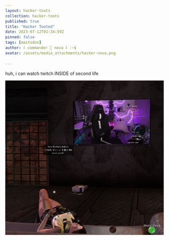 ```yaml
---
layout: hacker-toots
collection: hacker-toots
published: true
title: "Hacker Tooted"
date: 2023-07-12T01:34:59Z
pinned: false
tags: [mastodon]
author: ⸸ commander ░ nova ⸸ :~$
avatar: /assets/media_attachments/hacker-nova.png

---
```


<p>huh, i can watch twitch INSIDE of second life</p>

![media](/assets/media_attachments/files/110/698/541/702/601/399/original/10475e05f3ce6e71.png)
